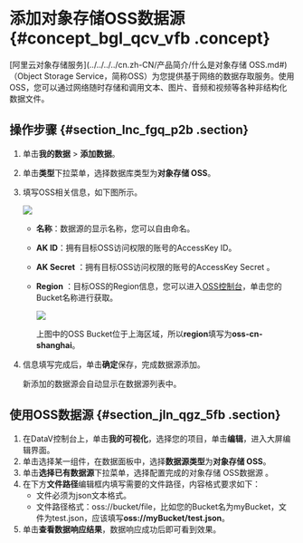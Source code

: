 # 添加对象存储OSS数据源 {#concept_bgl_qcv_vfb .concept}

[阿里云对象存储服务](../../../../cn.zh-CN/产品简介/什么是对象存储 OSS.md#)（Object Storage Service，简称OSS）为您提供基于网络的数据存取服务。使用OSS，您可以通过网络随时存储和调用文本、图片、音频和视频等各种非结构化数据文件。

## 操作步骤 {#section_lnc_fgq_p2b .section}

1.  单击**我的数据** \> **添加数据**。
2.  单击**类型**下拉菜单，选择数据库类型为**对象存储 OSS**。
3.  填写OSS相关信息，如下图所示。

    ![](http://static-aliyun-doc.oss-cn-hangzhou.aliyuncs.com/assets/img/64454/155599910332329_zh-CN.png)

    -   **名称**：数据源的显示名称，您可以自由命名。
    -   **AK ID**：拥有目标OSS访问权限的账号的AccessKey ID。
    -   **AK Secret** ：拥有目标OSS访问权限的账号的AccessKey Secret 。
    -   **Region** ：目标OSS的Region信息，您可以进入[OSS控制台](https://oss.console.aliyun.com/)，单击您的Bucket名称进行获取。

        ![](http://static-aliyun-doc.oss-cn-hangzhou.aliyuncs.com/assets/img/64454/155599910332341_zh-CN.png)

        上图中的OSS Bucket位于上海区域，所以**region**填写为**oss-cn-shanghai**。

4.  信息填写完成后，单击**确定**保存，完成数据源添加。

    新添加的数据源会自动显示在数据源列表中。


## 使用OSS数据源 {#section_jln_qgz_5fb .section}

1.  在DataV控制台上，单击**我的可视化**，选择您的项目，单击**编辑**，进入大屏编辑界面。
2.  单击选择某一组件，在数据面板中，选择**数据源类型**为**对象存储 OSS**。
3.  单击**选择已有数据源**下拉菜单，选择配置完成的对象存储 OSS数据源 。
4.  在下方**文件路径**编辑框内填写需要的文件路径，内容格式要求如下：
    -   文件必须为json文本格式。
    -   文件路径格式：oss://bucket/file，比如您的Bucket名为myBucket，文件为test.json，应该填写**oss://myBucket/test.json**。
5.  单击**查看数据响应结果**，数据响应成功后即可看到效果。

